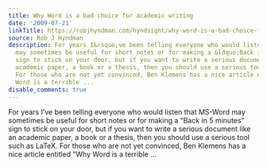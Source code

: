 ```yaml
---
title: Why Word is a bad choice for academic writing
date: '2009-07-21'
linkTitle: https://robjhyndman.com/hyndsight/why-word-is-a-bad-choice-for-academic-writing/
source: Rob J Hyndman
description: For years I&rsquo;ve been telling everyone who would listen that MS-Word
  may sometimes be useful for short notes or for making a &ldquo;Back in 5 minutes&rdquo;
  sign to stick on your door, but if you want to write a serious document like an
  academic paper, a book or a thesis, then you should use a serious tool such as LaTeX.
  For those who are not yet convinced, Ben Klemens has a nice article entitled &ldquo;Why
  Word is a terrible ...
disable_comments: true
---
```

For years I&rsquo;ve been telling everyone who would listen that MS-Word may sometimes be useful for short notes or for making a &ldquo;Back in 5 minutes&rdquo; sign to stick on your door, but if you want to write a serious document like an academic paper, a book or a thesis, then you should use a serious tool such as LaTeX. For those who are not yet convinced, Ben Klemens has a nice article entitled &ldquo;Why Word is a terrible ...